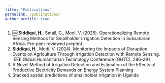 ```yaml
---
title: "Publications"
permalink: /publications/
author_profile: true
---
```


1. 🆕 **Siddiqui, H.**, Small, C., Modi, V. (2025). Operationalizing Remote Sensing Methods for Smallholder Irrigation Detection in Subsaharan Africa. Pre-peer reviewed preprint
2. **Siddiqui, H.**, Modi, V. (2024). Monitoring the Impacts of Disruption Events on Agriculture Through Irrigation Detection with Remote Sensing. IEEE Global Humanitarian Technology Conference (GHTC), 286-291
3. A Novel Method of Irrigation Detection and Estimation of the Effects of Productive Electricity Demands on Energy System Planning
4. Stacked spatial predictions of smallholder irrigation in Uganda
